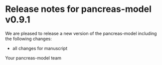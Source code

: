 # Release notes for pancreas-model v0.9.1

We are pleased to release a new version of the pancreas-model including the 
following changes:

- all changes for manuscript

Your pancreas-model team
